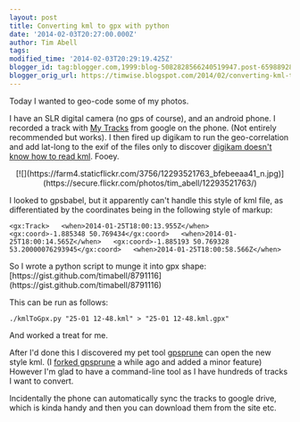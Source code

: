 ```yaml
---
layout: post
title: Converting kml to gpx with python
date: '2014-02-03T20:27:00.000Z'
author: Tim Abell
tags: 
modified_time: '2014-02-03T20:29:19.425Z'
blogger_id: tag:blogger.com,1999:blog-5082828566240519947.post-6598892897913494731
blogger_orig_url: https://timwise.blogspot.com/2014/02/converting-kml-to-gpx-with-python.html
---
```


Today I wanted to geo-code some of my photos.  

I have an SLR digital camera (no gps of course), and an android phone. I recorded a track with [My Tracks](https://play.google.com/store/apps/details?id=com.google.android.maps.mytracks) from google on the phone. (Not entirely recommended but works). I then fired up digikam to run the geo-correlation and add lat-long to the exif of the files only to discover [digikam doesn't know how to read kml](http://community.kde.org/Digikam/GSoC2010/ReverseGeocoding#TODO_Later_versions). Fooey.  

<div style="text-align: center;">[![](https://farm4.staticflickr.com/3756/12293521763_bfebeeaa41_n.jpg)](https://secure.flickr.com/photos/tim_abell/12293521763/) </div>

I looked to gpsbabel, but it apparently can't handle this style of kml file, as differentiated by the coordinates being in the following style of markup:  

`<gx:Track>  
<when>2014-01-25T18:00:13.955Z</when>  
<gx:coord>-1.885348 50.769434</gx:coord>  
<when>2014-01-25T18:00:14.565Z</when>  
<gx:coord>-1.885193 50.769328 53.20000076293945</gx:coord>  
<when>2014-01-25T18:00:58.566Z</when>`  

<div>  
So I wrote a python script to munge it into gpx shape:</div>

<div class="gistLoad" data-id="8791116" id="gist-GistID">[https://gist.github.com/timabell/8791116](https://gist.github.com/timabell/8791116)  

This can be run as follows:  

`./kmlToGpx.py "25-01 12-48.kml" > "25-01 12-48.kml.gpx"`  

And worked a treat for me.  

After I'd done this I discovered my pet tool [gpsprune](http://activityworkshop.net/software/gpsprune/index.html) can open the new style kml. (I [forked gpsprune](https://github.com/timabell/gpsprune) a while ago and added a minor feature) However I'm glad to have a command-line tool as I have hundreds of tracks I want to convert.  

Incidentally the phone can automatically sync the tracks to google drive, which is kinda handy and then you can download them from the site etc.  
</div>
